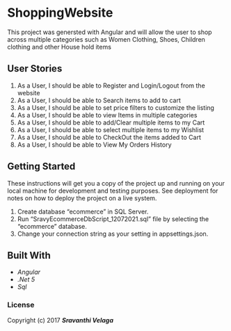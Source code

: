 # ShoppingWebsite

This project was genersted with Angular and will allow the user to shop across multiple categories such as Women Clothing, Shoes, Children clothing and other House hold items 

## User Stories

1. As a User, I should be able to Register and Login/Logout from the website
2. As a User, I should be able to Search items to add to cart
3. As a User, I should be able to set price filters to customize the listing 
4. As a User, I should be able to view Items in multiple categories
5. As a User, I should be able to add/Clear multiple items to my Cart
6. As a User, I should be able to select multiple items to my Wishlist
7. As a User, I should be able to CheckOut the items added to Cart
8. As a User, I should be able to View My Orders History

## Getting Started

These instructions will get you a copy of the project up and running on your local machine for development and testing purposes. See deployment for notes on how to deploy the project on a live system.

1.	Create database “ecommerce” in SQL Server. 
2.	Run “SravyEcommerceDbScript_12072021.sql” file by selecting the “ecommerce” database. 
3.	Change your connection string as your setting in appsettings.json. 

## Built With

* _Angular_
* _.Net 5_
* _Sql_

### License

Copyright (c) 2017 **_Sravanthi Velaga_**
